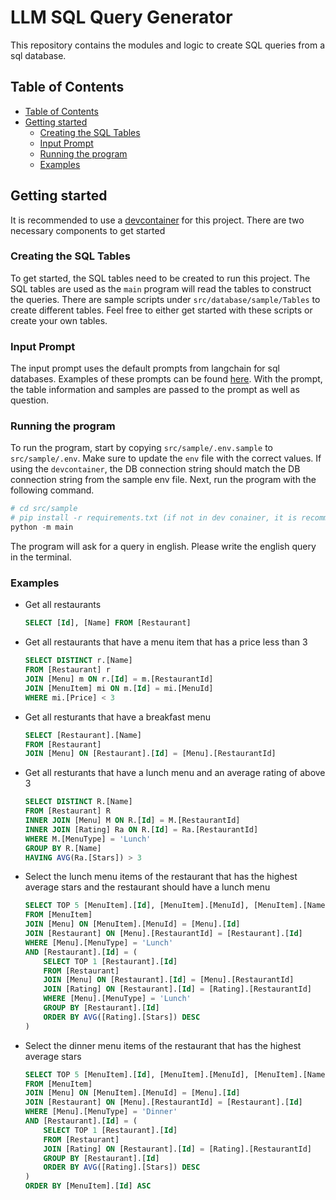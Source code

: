 # LLM SQL Query Generator <!-- omit in toc -->

This repository contains the modules and logic to create SQL queries from a sql database.

## Table of Contents

- [Table of Contents](#table-of-contents)
- [Getting started](#getting-started)
  - [Creating the SQL Tables](#creating-the-sql-tables)
  - [Input Prompt](#input-prompt)
  - [Running the program](#running-the-program)
  - [Examples](#examples)


## Getting started

It is recommended to use a [devcontainer](https://code.visualstudio.com/docs/devcontainers/containers) for this project.
There are two necessary components to get started

### Creating the SQL Tables

To get started, the SQL tables need to be created to run this project.
The SQL tables are used as the `main` program will read the tables to construct the queries.
There are sample scripts under `src/database/sample/Tables` to create different tables.
Feel free to either get started with these scripts or create your own tables.

### Input Prompt

The input prompt uses the default prompts from langchain for sql databases.
Examples of these prompts can be found [here](https://github.com/hwchase17/langchain/blob/master/langchain/chains/sql_database/prompt.py).
With the prompt, the table information and samples are passed to the prompt as well as question.

### Running the program

To run the program, start by copying `src/sample/.env.sample` to `src/sample/.env`.
Make sure to update the `env` file with the correct values.
If using the `devcontainer`, the DB connection string should match the DB connection string from the sample env file.
Next, run the program with the following command.

```python
# cd src/sample
# pip install -r requirements.txt (if not in dev conainer, it is recommended to use a virtual environment)
python -m main
```

The program will ask for a query in english. Please write the english query in the terminal.

### Examples

- Get all restaurants

  ```sql
  SELECT [Id], [Name] FROM [Restaurant]
  ```

- Get all restaurants that have a menu item that has a price less than 3

  ```sql
  SELECT DISTINCT r.[Name] 
  FROM [Restaurant] r 
  JOIN [Menu] m ON r.[Id] = m.[RestaurantId] 
  JOIN [MenuItem] mi ON m.[Id] = mi.[MenuId] 
  WHERE mi.[Price] < 3
  ```

- Get all resturants that have a breakfast menu

  ```sql
  SELECT [Restaurant].[Name]
  FROM [Restaurant]
  JOIN [Menu] ON [Restaurant].[Id] = [Menu].[RestaurantId]
  ```

- Get all resturants that have a lunch menu and an average rating of above 3

  ```sql
  SELECT DISTINCT R.[Name]
  FROM [Restaurant] R
  INNER JOIN [Menu] M ON R.[Id] = M.[RestaurantId]
  INNER JOIN [Rating] Ra ON R.[Id] = Ra.[RestaurantId]
  WHERE M.[MenuType] = 'Lunch'
  GROUP BY R.[Name]
  HAVING AVG(Ra.[Stars]) > 3
  ```

- Select the lunch menu items of the restaurant that has the highest average stars and the restaurant should have a lunch menu

  ```sql
  SELECT TOP 5 [MenuItem].[Id], [MenuItem].[MenuId], [MenuItem].[Name], [MenuItem].[Price]
  FROM [MenuItem]
  JOIN [Menu] ON [MenuItem].[MenuId] = [Menu].[Id]
  JOIN [Restaurant] ON [Menu].[RestaurantId] = [Restaurant].[Id]
  WHERE [Menu].[MenuType] = 'Lunch'
  AND [Restaurant].[Id] = (
      SELECT TOP 1 [Restaurant].[Id]
      FROM [Restaurant]
      JOIN [Menu] ON [Restaurant].[Id] = [Menu].[RestaurantId]
      JOIN [Rating] ON [Restaurant].[Id] = [Rating].[RestaurantId]
      WHERE [Menu].[MenuType] = 'Lunch'
      GROUP BY [Restaurant].[Id]
      ORDER BY AVG([Rating].[Stars]) DESC
  )
  ```

- Select the dinner menu items of the restaurant that has the highest average stars

  ```sql
  SELECT TOP 5 [MenuItem].[Id], [MenuItem].[MenuId], [MenuItem].[Name], [MenuItem].[Price]
  FROM [MenuItem]
  JOIN [Menu] ON [MenuItem].[MenuId] = [Menu].[Id]
  JOIN [Restaurant] ON [Menu].[RestaurantId] = [Restaurant].[Id]
  WHERE [Menu].[MenuType] = 'Dinner'
  AND [Restaurant].[Id] = (
      SELECT TOP 1 [Restaurant].[Id]
      FROM [Restaurant]
      JOIN [Rating] ON [Restaurant].[Id] = [Rating].[RestaurantId]
      GROUP BY [Restaurant].[Id]
      ORDER BY AVG([Rating].[Stars]) DESC
  )
  ORDER BY [MenuItem].[Id] ASC
  ```